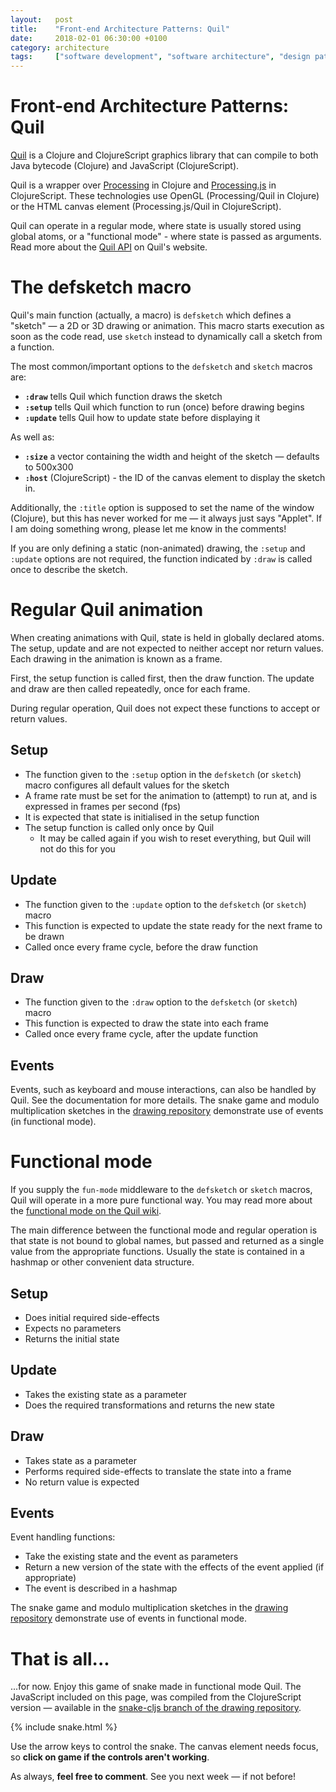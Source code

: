 ```yaml
---
layout:   post
title:    "Front-end Architecture Patterns: Quil"
date:     2018-02-01 06:30:00 +0100
category: architecture
tags:     ["software development", "software architecture", "design patterns", "architecture patterns", "Quil", "Clojure", "ClojureScript", "drawing", "animation", "Processing", "Processing.JS"]
---
```


# Front-end Architecture Patterns: Quil

[Quil](http://quil.info/) is a Clojure and ClojureScript graphics library that can compile to both Java bytecode (Clojure) and JavaScript (ClojureScript).

Quil is a wrapper over [Processing](https://processing.org/) in Clojure and [Processing.js](http://processingjs.org) in ClojureScript. These technologies use OpenGL (Processing/Quil in Clojure) or the HTML canvas element (Processing.js/Quil in ClojureScript).

Quil can operate in a regular mode, where state is usually stored using global atoms, or a "functional mode" - where state is passed as arguments. Read more about the [Quil API](http://quil.info/api) on Quil's website.


# The defsketch macro

Quil's main function (actually, a macro) is `defsketch` which defines a "sketch" &mdash; a 2D or 3D drawing or animation. This macro starts execution as soon as the code read, use `sketch` instead to dynamically call a sketch from a function.

The most common/important options to the `defsketch` and `sketch` macros are:

- __`:draw`__   tells Quil which function draws the sketch
- __`:setup`__  tells Quil which function to run (once) before drawing begins
- __`:update`__ tells Quil how to update state before displaying it

As well as:

- __`:size`__ a vector containing the width and height of the sketch &mdash; defaults to 500x300
- __`:host`__ (ClojureScript) - the ID of the canvas element to display the sketch in.

Additionally, the `:title` option is supposed to set the name of the window (Clojure), but this has never worked for me &mdash; it always just says "Applet". If I am doing something wrong, please let me know in the comments!

If you are only defining a static (non-animated) drawing, the `:setup` and `:update` options are not required, the function indicated by `:draw` is called once to describe the sketch.


# Regular Quil animation

When creating animations with Quil, state is held in globally declared atoms. The setup, update and are not expected to neither accept nor return values. Each drawing in the animation is known as a frame.

First, the setup function is called first, then the draw function. The update and draw are then called repeatedly, once for each frame.

During regular operation, Quil does not expect these functions to accept or return values.


## Setup

- The function given to the `:setup` option in the `defsketch` (or `sketch`) macro configures all default values for the sketch
- A frame rate must be set for the animation to (attempt) to run at, and is expressed in frames per second (fps)
- It is expected that state is initialised in the setup function
- The setup function is called only once by Quil
  - It may be called again if you wish to reset everything, but Quil will not do this for you


## Update

- The function given to the `:update` option to the `defsketch` (or `sketch`) macro
- This function is expected to update the state ready for the next frame to be drawn
- Called once every frame cycle, before the draw function


## Draw

- The function given to the `:draw` option to the `defsketch` (or `sketch`) macro
- This function is expected to draw the state into each frame
- Called once every frame cycle, after the update function


## Events

Events, such as keyboard and mouse interactions, can also be handled by Quil. See the documentation for more details. The snake game and modulo multiplication sketches in the [drawing repository](https://github.com/Zsuark/drawing) demonstrate use of events (in functional mode).


# Functional mode

If you supply the `fun-mode` middleware to the `defsketch` or `sketch` macros, Quil will operate in a more pure functional way. You may read more about the [functional mode on the Quil wiki](https://github.com/quil/quil/wiki/Functional-mode-%28fun-mode%29).

The main difference between the functional mode and regular operation is that state is not bound to global names, but passed and returned as a single value from the appropriate functions. Usually the state is contained in a hashmap or other convenient data structure.

## Setup

- Does initial required side-effects
- Expects no parameters
- Returns the initial state

## Update

- Takes the existing state as a parameter
- Does the required transformations and returns the new state

## Draw

- Takes state as a parameter
- Performs required side-effects to translate the state into a frame
- No return value is expected

## Events

Event handling functions:

- Take the existing state and the event as parameters
- Return a new version of the state with the effects of the event applied (if appropriate)
- The event is described in a hashmap

The snake game and modulo multiplication sketches in the [drawing repository](https://github.com/Zsuark/drawing) demonstrate use of events in functional mode.


# That is all...

...for now. Enjoy this game of snake made in functional mode Quil. The JavaScript included on this page, was compiled from the ClojureScript version &mdash; available in the [snake-cljs branch of the drawing repository](https://github.com/Zsuark/drawing/tree/snake-cljs).

{% include snake.html %}

Use the arrow keys to control the snake. The canvas element needs focus, so __click on game if the controls aren't working__.


As always, __feel free to comment__. See you next week &mdash; if not before!

